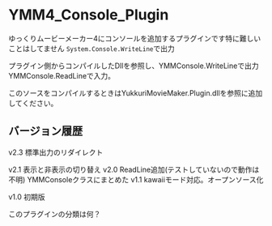 # YMM4_Console_Plugin

ゆっくりムービーメーカー4にコンソールを追加するプラグインです特に難しいことはしてません
`System.Console.WriteLine`で出力


プラグイン側からコンパイルしたDllを参照し、YMMConsole.WriteLineで出力YMMConsole.ReadLineで入力。

このソースをコンパイルするときはYukkuriMovieMaker.Plugin.dllを参照に追加してください。

## バージョン履歴
v2.3
  標準出力のリダイレクト

v2.1
  表示と非表示の切り替え
v2.0
  ReadLine追加(テストしていないので動作は不明)
  YMMConsoleクラスにまとめた
v1.1
  kawaiiモード対応。オープンソース化
  
v1.0
  初期版

このプラグインの分類は何？
